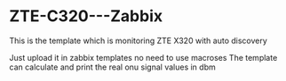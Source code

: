 # ZTE-C320---Zabbix
This is the template which is monitoring ZTE X320 with auto discovery

Just upload it in zabbix templates
no need to use macroses
The template can calculate and print the real onu signal values in dbm

